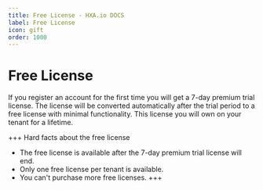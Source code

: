 ```yaml
---
title: Free License - HXA.io DOCS
label: Free License
icon: gift
order: 1000
---
```

# Free License

If you register an account for the first time you will get a 7-day premium trial license. The license will be converted automatically after the trial period to a free license with minimal functionality. This license you will own on your tenant for a lifetime.

+++ Hard facts about the free license
- The free license is available after the 7-day premium trial license will end.
- Only one free license per tenant is available.
- You can't purchase more free licenses.
+++